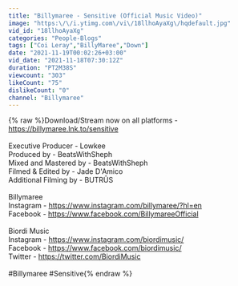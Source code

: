 ```yaml
---
title: "Billymaree - Sensitive (Official Music Video)"
image: "https:\/\/i.ytimg.com\/vi\/18llhoAyaXg\/hqdefault.jpg"
vid_id: "18llhoAyaXg"
categories: "People-Blogs"
tags: ["Coi Leray","BillyMaree","Down"]
date: "2021-11-19T00:02:26+03:00"
vid_date: "2021-11-18T07:30:12Z"
duration: "PT2M38S"
viewcount: "303"
likeCount: "75"
dislikeCount: "0"
channel: "Billymaree"
---
```

{% raw %}Download/Stream now on all platforms -  <a rel="nofollow" target="blank" href="https://billymaree.lnk.to/sensitive">https://billymaree.lnk.to/sensitive</a><br /><br />Executive Producer - Lowkee<br />Produced by - BeatsWithSheph<br />Mixed and Mastered by - BeatsWithSheph<br />Filmed &amp; Edited by - Jade D'Amico<br />Additional Filming by - BUTRÛS<br /><br />Billymaree<br />Instagram - <a rel="nofollow" target="blank" href="https://www.instagram.com/billymaree/?hl=en">https://www.instagram.com/billymaree/?hl=en</a><br />Facebook - <a rel="nofollow" target="blank" href="https://www.facebook.com/BillymareeOfficial">https://www.facebook.com/BillymareeOfficial</a><br /><br />Biordi Music<br />Instagram - <a rel="nofollow" target="blank" href="https://www.instagram.com/biordimusic/​">https://www.instagram.com/biordimusic/​</a><br />Facebook - <a rel="nofollow" target="blank" href="https://www.facebook.com/biordimusic/​">https://www.facebook.com/biordimusic/​</a><br />Twitter - <a rel="nofollow" target="blank" href="https://twitter.com/BiordiMusic​">https://twitter.com/BiordiMusic​</a><br /><br />#Billymaree #Sensitive{% endraw %}
